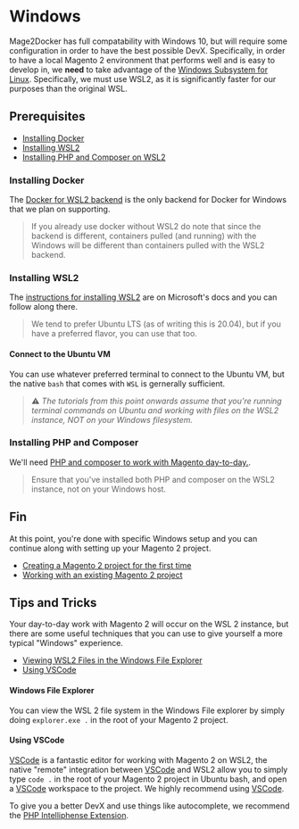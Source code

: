 # Windows 

Mage2Docker has full compatability with Windows 10, but will require some configuration in order to have the best possible DevX. Specifically, in order to have a local Magento 2 environment that performs well and is easy to develop in, we **need** to take advantage of the [Windows Subsystem for Linux](https://docs.microsoft.com/en-us/windows/wsl/about). Specifically, we must use WSL2, as it is significantly faster for our purposes than the original WSL.

## Prerequisites
* [Installing Docker](./#installing-docker)
* [Installing WSL2](./#installing-wsl2)
* [Installing PHP and Composer on WSL2](./#installing-php-and-composer)

### Installing Docker
The [Docker for WSL2 backend](https://docs.docker.com/docker-for-windows/wsl/) is the only backend for Docker for Windows that we plan on supporting. 

> If you already use docker without WSL2 do note that since the backend is different, containers pulled (and running) with the Windows will be different than containers pulled with the WSL2 backend.

### Installing WSL2
The [instructions for installing WSL2](https://docs.microsoft.com/en-us/windows/wsl/install-win10) are on Microsoft's docs and you can follow along there.

> We tend to prefer Ubuntu LTS (as of writing this is 20.04), but if you have a preferred flavor, you can use that too.

#### Connect to the Ubuntu VM
You can use whatever preferred terminal to connect to the Ubuntu VM, but the native `bash` that comes with `WSL` is gernerally sufficient. 

> :warning: *The tutorials from this point onwards assume that you're running terminal commands on Ubuntu and working with files on the WSL2 instance, NOT on your Windows filesystem.*

### Installing PHP and Composer
We'll need [PHP and composer to work with Magento day-to-day.](https://getcomposer.org/doc/faqs/how-to-install-composer-programmatically.md).

> Ensure that you've installed both PHP and composer on the WSL2 instance, not on your Windows host.

## Fin
At this point, you're done with specific Windows setup and you can continue along with setting up your Magento 2 project.

* [Creating a Magento 2 project for the first time](/docs/stories/new-project.md)
* [Working with an existing Magento 2 project](/docs/stories/existing-project.md)

## Tips and Tricks
Your day-to-day work with Magento 2 will occur on the WSL 2 instance, but there are some useful techniques that you can use to give yourself a more typical "Windows" experience.

* [Viewing WSL2 Files in the Windows File Explorer](#windows-file-explorer)
* [Using VSCode](#using-vscode)

#### Windows File Explorer
You can view the WSL 2 file system in the Windows File explorer by simply doing `explorer.exe .` in the root of your Magento 2 project.

#### Using VSCode
[VSCode](https://code.visualstudio.com/) is a fantastic editor for working with Magento 2 on WSL2, the native "remote" integration between [VSCode](https://code.visualstudio.com/) and WSL2 allow you to simply type `code .` in the root of your Magento 2 project in Ubuntu bash, and open a [VSCode](https://code.visualstudio.com/) workspace to the project. We highly recommend using [VSCode](https://code.visualstudio.com/).

To give you a better DevX and use things like autocomplete, we recommend the [PHP Intelliphense Extension](https://marketplace.visualstudio.com/items?itemName=bmewburn.vscode-intelephense-client).